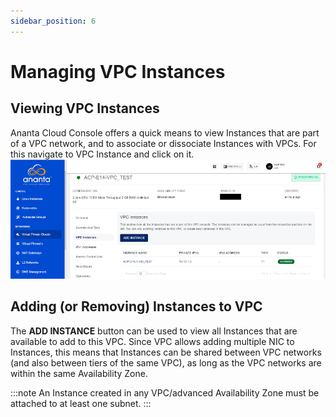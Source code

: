 ```yaml
---
sidebar_position: 6
---
```

# Managing VPC Instances

## Viewing VPC Instances

Ananta Cloud Console offers a quick means to view Instances that are part of a VPC network, and to associate or dissociate Instances with VPCs. For this navigate to VPC Instance and click on it. 
![Managing VPC Instances](img/ManagingVPCInstances1.png)

## Adding (or Removing) Instances to VPC

The **ADD INSTANCE** button can be used to view all Instances that are available to add to this VPC. Since VPC allows adding multiple NIC to Instances, this means that Instances can be shared between VPC networks (and also between tiers of the same VPC), as long as the VPC networks are within the same Availability Zone.

:::note
An Instance created in any VPC/advanced Availability Zone must be attached to at least one subnet.
:::


